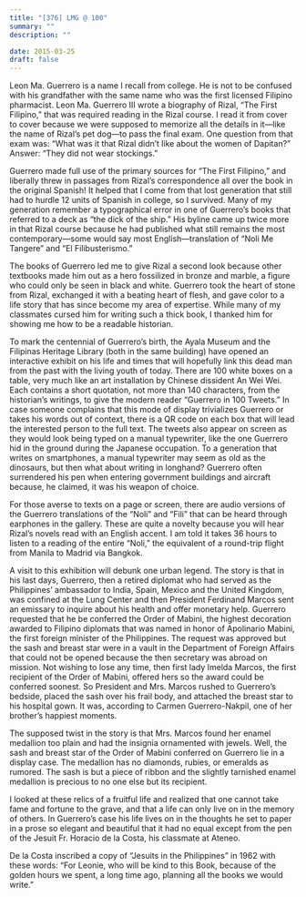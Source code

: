 ```yaml
---
title: "[376] LMG @ 100"
summary: ""
description: ""

date: 2015-03-25
draft: false
---
```


Leon Ma. Guerrero is a name I recall from college. He is not to be confused with his grandfather with the same name who was the first licensed Filipino pharmacist. Leon Ma. Guerrero III wrote a biography of Rizal, “The First Filipino,” that was required reading in the Rizal course. I read it from cover to cover because we were supposed to memorize all the details in it—like the name of Rizal’s pet dog—to pass the final exam. One question from that exam was: “What was it that Rizal didn’t like about the women of Dapitan?” Answer: “They did not wear stockings.”

Guerrero made full use of the primary sources for “The First Filipino,” and liberally threw in passages from Rizal’s correspondence all over the book in the original Spanish! It helped that I come from that lost generation that still had to hurdle 12 units of Spanish in college, so I survived. Many of my generation remember a typographical error in one of Guerrero’s books that referred to a deck as “the dick of the ship.” His byline came up twice more in that Rizal course because he had published what still remains the most contemporary—some would say most English—translation of “Noli Me Tangere” and “El Filibusterismo.”

The books of Guerrero led me to give Rizal a second look because other textbooks made him out as a hero fossilized in bronze and marble, a figure who could only be seen in black and white. Guerrero took the heart of stone from Rizal, exchanged it with a beating heart of flesh, and gave color to a life story that has since become my area of expertise. While many of my classmates cursed him for writing such a thick book, I thanked him for showing me how to be a readable historian.

To mark the centennial of Guerrero’s birth, the Ayala Museum and the Filipinas Heritage Library (both in the same building) have opened an interactive exhibit on his life and times that will hopefully link this dead man from the past with the living youth of today. There are 100 white boxes on a table, very much like an art installation by Chinese dissident An Wei Wei. Each contains a short quotation, not more than 140 characters, from the historian’s writings, to give the modern reader “Guerrero in 100 Tweets.” In case someone complains that this mode of display trivializes Guerrero or takes his words out of context, there is a QR code on each box that will lead the interested person to the full text. The tweets also appear on screen as they would look being typed on a manual typewriter, like the one Guerrero hid in the ground during the Japanese occupation. To a generation that writes on smartphones, a manual typewriter may seem as old as the dinosaurs, but then what about writing in longhand? Guerrero often surrendered his pen when entering government buildings and aircraft because, he claimed, it was his weapon of choice.

For those averse to texts on a page or screen, there are audio versions of the Guerrero translations of the “Noli” and “Fili” that can be heard through earphones in the gallery. These are quite a novelty because you will hear Rizal’s novels read with an English accent. I am told it takes 36 hours to listen to a reading of the entire “Noli,” the equivalent of a round-trip flight from Manila to Madrid via Bangkok.

A visit to this exhibition will debunk one urban legend. The story is that in his last days, Guerrero, then a retired diplomat who had served as the Philippines’ ambassador to India, Spain, Mexico and the United Kingdom, was confined at the Lung Center and then President Ferdinand Marcos sent an emissary to inquire about his health and offer monetary help. Guerrero requested that he be conferred the Order of Mabini, the highest decoration awarded to Filipino diplomats that was named in honor of Apolinario Mabini, the first foreign minister of the Philippines. The request was approved but the sash and breast star were in a vault in the Department of Foreign Affairs that could not be opened because the then secretary was abroad on mission. Not wishing to lose any time, then first lady Imelda Marcos, the first recipient of the Order of Mabini, offered hers so the award could be conferred soonest. So President and Mrs. Marcos rushed to Guerrero’s bedside, placed the sash over his frail body, and attached the breast star to his hospital gown. It was, according to Carmen Guerrero-Nakpil, one of her brother’s happiest moments.

The supposed twist in the story is that Mrs. Marcos found her enamel medallion too plain and had the insignia ornamented with jewels. Well, the sash and breast star of the Order of Mabini conferred on Guerrero lie in a display case. The medallion has no diamonds, rubies, or emeralds as rumored. The sash is but a piece of ribbon and the slightly tarnished enamel medallion is precious to no one else but its recipient.

I looked at these relics of a fruitful life and realized that one cannot take fame and fortune to the grave, and that a life can only live on in the memory of others. In Guerrero’s case his life lives on in the thoughts he set to paper in a prose so elegant and beautiful that it had no equal except from the pen of the Jesuit Fr. Horacio de la Costa, his classmate at Ateneo.

De la Costa inscribed a copy of “Jesuits in the Philippines” in 1962 with these words: “For Leonie, who will be kind to this Book, because of the golden hours we spent, a long time ago, planning all the books we would write.”
